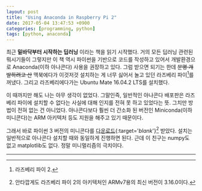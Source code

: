 ```yaml
---
layout: post
title: "Using Anaconda in Raspberry Pi 2"
date: 2017-05-04 13:47:53 +0900
categories: [programming, python]
tags: [python, anaconda]
---
```


최근 __밑바닥부터 시작하는 딥러닝__ 이라는 책을 읽기 시작했다. 거의 모든 딥러닝 관련된 뭐시기들이 그렇지만 이 책 역시 파이썬을 기반으로 코드를 작성하고 있어서 개발환경으로 Anaconda(이하 아나콘다) 사용을 권장하고 있다. 그럼 받으면 되기는 한데 ~~분명 개발하려고 산~~ 맥북에다가 이것저것 설치하는 게 너무 싫어서 놀고 있던 라즈베리 파이[^1]를 꺼냈다. 그리고 라즈베리에다가는 Ubuntu Mate 16.04.2 LTS를 설치했다.

이 때까지만 해도 나는 아무 생각이 없었다. 그말인즉, 일반적인 아나콘다 배포판은 라즈베리 파이에 설치할 수 없다는 사실에 대해 인지를 전혀 못 하고 있었다는 뜻. 그치만 방법이 전혀 없는 건 아니었다. 아나콘다보다 훨씬 더 간소화 된 버전인 Miniconda(이하 미니콘다)는 ARM 아키텍처 등도 지원을 해주고 있기 때문이다.

그래서 바로 파이썬 3 버전의 미니콘다를 [다운로드](https://repo.continuum.io/miniconda/Miniconda3-latest-Linux-armv7l.sh){:target='_blank_'}[^2] 받았다. 설치는 일반적으로 아나콘다 설치할 때와 동일하게 진행하면 된다. 근데 이 친구는 numpy도 없고 matplotlib도 없다. 정말 미니멀리즘의 극치이다.

---
[^1]: 라즈베리 파이 2.
[^2]: 안타깝게도 라즈베리 파이 2의 아키텍처인 ARMv7용의 최신 버전이 3.16.0이다.
